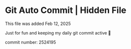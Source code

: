 # Git Auto Commit | Hidden File

This file was added Feb 12, 2025

Just for fun and keeping my daily git commit active 🤪

commit number: 2524195
